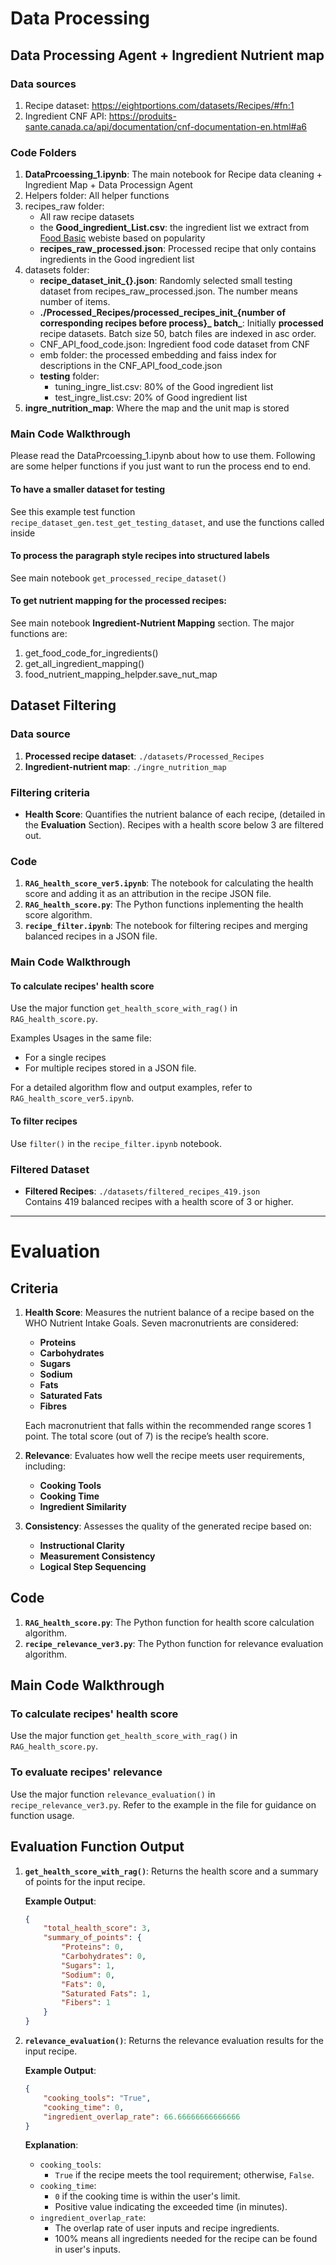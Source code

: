 # Data Processing
## Data Processing Agent + Ingredient Nutrient map
### Data sources
1. Recipe dataset: https://eightportions.com/datasets/Recipes/#fn:1
2. Ingredient CNF API: https://produits-sante.canada.ca/api/documentation/cnf-documentation-en.html#a6

### Code Folders
1. **DataPrcoessing_1.ipynb**: The main notebook for Recipe data cleaning + Ingredient Map + Data Processign Agent 
2. Helpers folder: All helper functions
3. recipes_raw folder: 
    - All raw recipe datasets
    - the **Good_ingredient_List.csv**: the ingredient list we extract from [Food Basic](https://www.foodbasics.ca/aisles/fruits-vegetables?sortOrder=popularity) webiste based on popularity 
    - **recipes_raw_processed.json**: Processed recipe that only contains ingredients in the Good ingredient list
4. datasets folder: 
    - **recipe_dataset_init_{}.json**: Randomly selected small testing dataset from recipes_raw_processed.json. The number means number of items.  
    - **./Processed_Recipes/processed_recipes_init_{number of corresponding recipes before process}_ batch_**: Initially **processed** recipe datasets. Batch size 50, batch files are indexed in asc order. 
    - CNF_API_food_code.json: Ingredient food code dataset from CNF
    - emb folder: the processed embedding and faiss index for descriptions in the CNF_API_food_code.json
    - **testing** folder: 
        - tuning_ingre_list.csv: 80% of the Good ingredient list
        - test_ingre_list.csv: 20% of Good ingredient list
5. **ingre_nutrition_map**: Where the map and the unit map is stored

### Main Code Walkthrough

Please read the DataPrcoessing_1.ipynb about how to use them. Following are some helper functions if you just want to run the process end to end.

#### To have a smaller dataset for testing
See this example test function `recipe_dataset_gen.test_get_testing_dataset`, and use the functions called inside 

#### To process the paragraph style recipes into structured labels
See main notebook `get_processed_recipe_dataset()`

#### To get nutrient mapping for the processed recipes:

See main notebook **Ingredient-Nutrient Mapping** section. The major functions are:
1. get_food_code_for_ingredients()
2. get_all_ingredient_mapping()
3. food_nutrient_mapping_helpder.save_nut_map

## Dataset Filtering

### Data source

1. **Processed recipe dataset**: `./datasets/Processed_Recipes`
2. **Ingredient-nutrient map**: `./ingre_nutrition_map`

### Filtering criteria

- **Health Score**: Quantifies the nutrient balance of each recipe, (detailed in the **Evaluation** Section). Recipes with a health score below 3 are filtered out.

### Code

1. **`RAG_health_score_ver5.ipynb`**: The notebook for calculating the health score and adding it as an attribution in the recipe JSON file.
2. **`RAG_health_score.py`**: The Python functions inplementing the health score algorithm.
3. **`recipe_filter.ipynb`**: The notebook for filtering recipes and merging balanced recipes in a JSON file.

### Main Code Walkthrough

#### To calculate recipes' health score

Use the major function `get_health_score_with_rag()` in `RAG_health_score.py`.

Examples Usages in the same file:

- For a single recipes
- For multiple recipes stored in a JSON file.

For a detailed algorithm flow and output examples, refer to `RAG_health_score_ver5.ipynb`.

#### To filter recipes

Use `filter()` in the `recipe_filter.ipynb` notebook.

### Filtered Dataset

- **Filtered Recipes**: `./datasets/filtered_recipes_419.json`  
  Contains 419 balanced recipes with a health score of 3 or higher.

---

# Evaluation

## Criteria

1. **Health Score**: Measures the nutrient balance of a recipe based on the WHO Nutrient Intake Goals. Seven macronutrients are considered:  
   - **Proteins**  
   - **Carbohydrates**  
   - **Sugars**  
   - **Sodium**  
   - **Fats**  
   - **Saturated Fats**  
   - **Fibres**  

   Each macronutrient that falls within the recommended range scores 1 point. The total score (out of 7) is the recipe’s health score.
2. **Relevance**: Evaluates how well the recipe meets user requirements, including:  
   - **Cooking Tools**  
   - **Cooking Time**  
   - **Ingredient Similarity**  
3. **Consistency**: Assesses the quality of the generated recipe based on:  
   - **Instructional Clarity**  
   - **Measurement Consistency**  
   - **Logical Step Sequencing**

## Code

1. **`RAG_health_score.py`**: The Python function for health score calculation algorithm.
2. **`recipe_relevance_ver3.py`**: The Python function for relevance evaluation algorithm.

## Main Code Walkthrough

### To calculate recipes' health score

Use the major function `get_health_score_with_rag()` in `RAG_health_score.py`.

### To evaluate recipes' relevance

Use the major function `relevance_evaluation()` in `recipe_relevance_ver3.py`.
Refer to the example in the file for guidance on function usage.

## Evaluation Function Output

1. **`get_health_score_with_rag()`**:
Returns the health score and a summary of points for the input recipe.

    **Example Output**:

    ```json
    {
        "total_health_score": 3,
        "summary_of_points": {
            "Proteins": 0, 
            "Carbohydrates": 0, 
            "Sugars": 1, 
            "Sodium": 0, 
            "Fats": 0, 
            "Saturated Fats": 1, 
            "Fibers": 1
        }
    }
    ```

2. **`relevance_evaluation()`**:
Returns the relevance evaluation results for the input recipe.

    **Example Output**:

    ```json
    {
        "cooking_tools": "True", 
        "cooking_time": 0, 
        "ingredient_overlap_rate": 66.66666666666666
    }
    ```

    **Explanation**:

    - `cooking_tools`:
        - `True` if the recipe meets the tool requirement; otherwise, `False`.
    - `cooking_time`:
        - `0` if the cooking time is within the user's limit.
        - Positive value indicating the exceeded time (in minutes).
    - `ingredient_overlap_rate`:
        - The overlap rate of user inputs and recipe ingredients.
        - 100% means all ingredients needed for the recipe can be found in user's inputs.



